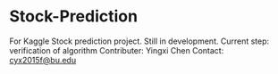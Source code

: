 # Stock-Prediction
For Kaggle Stock prediction project.
Still in development.
Current step: verification of algorithm
Contributer: Yingxi Chen
Contact: cyx2015f@bu.edu
